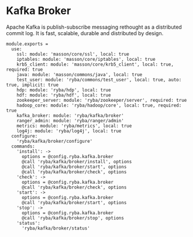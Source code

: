
# Kafka Broker

Apache Kafka is publish-subscribe messaging rethought as a distributed commit
log. It is fast, scalable, durable and distributed by design.

    module.exports =
      use:
        ssl: module: 'masson/core/ssl', local: true
        iptables: module: 'masson/core/iptables', local: true
        krb5_client: module: 'masson/core/krb5_client', local: true, required: true
        java: module: 'masson/commons/java', local: true
        test_user: module: 'ryba/commons/test_user', local: true, auto: true, implicit: true
        hdp: module: 'ryba/hdp', local: true
        hdf: module: 'ryba/hdf', local: true
        zookeeper_server: module: 'ryba/zookeeper/server', required: true
        hadoop_core: module: 'ryba/hadoop/core', local: true, required: true
        kafka_broker: module: 'ryba/kafka/broker'
        ranger_admin: module: 'ryba/ranger/admin'
        metrics: module: 'ryba/metrics', local: true
        log4j: module: 'ryba/log4j', local: true
      configure:
        'ryba/kafka/broker/configure'
      commands:
        'install': ->
          options = @config.ryba.kafka.broker
          @call 'ryba/kafka/broker/install', options
          @call 'ryba/kafka/broker/start', options
          @call 'ryba/kafka/broker/check', options
        'check': ->
          options = @config.ryba.kafka.broker
          @call 'ryba/kafka/broker/check', options
        'start': ->
          options = @config.ryba.kafka.broker
          @call 'ryba/kafka/broker/start', options
        'stop': ->
          options = @config.ryba.kafka.broker
          @call 'ryba/kafka/broker/stop', options
        'status':
          'ryba/kafka/broker/status'
